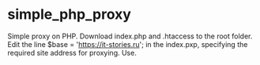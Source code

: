 # simple_php_proxy
Simple proxy on PHP. 
Download index.php and .htaccess to the root folder.
Edit the line $base = 'https://it-stories.ru'; in the index.pxp, specifying the required site address for proxying.
Use.